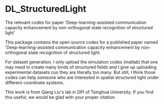 # DL_StructuredLight
The relevant codes for paper 'Deep-learning-assisted communication capacity enhancement by non-orthogonal state recognition of structured light'


This package contains the open source codes for a published paper named 'Deep-learning-assisted communication capacity enhancement by non-orthogonal state recognition of structured light.

For dataset generation, I only upload the simulation codes (matlab) that one may need to create many kinds of structured fields and I give up uploading experimental datasets cus
they are literally too many. But still, I think those codes can help someone who are interested in spatial structured light under different coordinate systems.

This work is from Qiang Liu's lab in DPI of Tsinghua University. If you find this useful, we would be glad with your proper citation.
